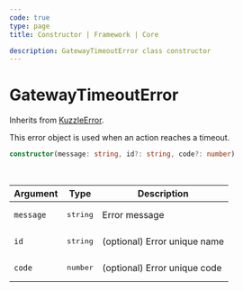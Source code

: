 ```yaml
---
code: true
type: page
title: Constructor | Framework | Core

description: GatewayTimeoutError class constructor
---
```


# GatewayTimeoutError

Inherits from [KuzzleError](/core/2/framework/abstract-classes/kuzzle-error/constructor).

This error object is used when an action reaches a timeout.


```ts
constructor(message: string, id?: string, code?: number)
```

<br/>

| Argument       | Type      | Description            |
| -------------- | --------- | ---------------------- |
| `message`      | <pre>string</pre> | Error message  |
| `id`           | <pre>string</pre> | (optional) Error unique name |
| `code`         | <pre>number</pre> | (optional) Error unique code |
